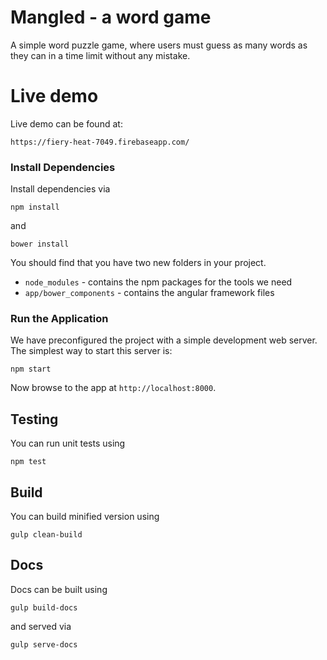 # Mangled - a word game

A simple word puzzle game, where users must guess as many words as they can in a time limit without any mistake.

# Live demo

Live demo can be found at:
```
https://fiery-heat-7049.firebaseapp.com/
```

### Install Dependencies

Install dependencies via

```
npm install
```

and

```
bower install
```

You should find that you have two new
folders in your project.

* `node_modules` - contains the npm packages for the tools we need
* `app/bower_components` - contains the angular framework files

### Run the Application

We have preconfigured the project with a simple development web server.  The simplest way to start
this server is:

```
npm start
```

Now browse to the app at `http://localhost:8000`.


## Testing

You can run unit tests using
```
npm test
```

## Build

You can build minified version using
```
gulp clean-build
```

## Docs

Docs can be built using
```
gulp build-docs
```

and served via
```
gulp serve-docs
```
